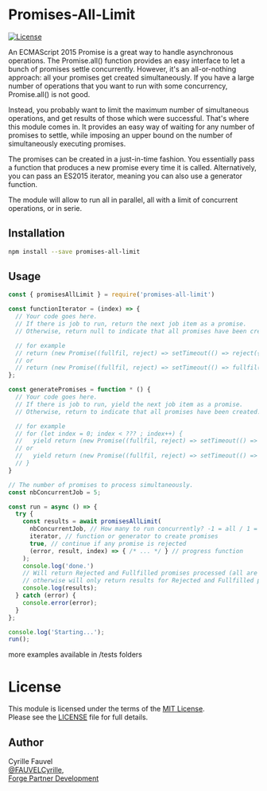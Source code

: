 # Promises-All-Limit

[![License](http://img.shields.io/:license-mit-blue.svg)](http://opensource.org/licenses/MIT)

An ECMAScript 2015 Promise is a great way to handle asynchronous operations. The Promise.all() function provides an easy interface to let a bunch of promises settle concurrently. However, it's an all-or-nothing approach: all your promises get created simultaneously. If you have a large number of operations that you want to run with some concurrency, Promise.all() is not good.

Instead, you probably want to limit the maximum number of simultaneous operations, and get results of those which were successful. That's where this module comes in. It provides an easy way of waiting for any number of promises to settle, while imposing an upper bound on the number of simultaneously executing promises.

The promises can be created in a just-in-time fashion. You essentially pass a function that produces a new promise every time it is called. Alternatively, you can pass an ES2015 iterator, meaning you can also use a generator function.

The module will allow to run all in parallel, all with a limit of concurrent operations, or in serie.

## Installation

```bash
npm install --save promises-all-limit
```

## Usage

```javascript
const { promisesAllLimit } = require('promises-all-limit')

const functionIterator = (index) => {
  // Your code goes here.
  // If there is job to run, return the next job item as a promise.
  // Otherwise, return null to indicate that all promises have been created.

  // for example
  // return (new Promise((fullfil, reject) => setTimeout(() => reject({ error: 'this is an error' }), delay)));
  // or
  // return (new Promise((fullfil, reject) => setTimeout(() => fullfil({ success: 'this is success' }), delay)));
};

const generatePromises = function * () {
  // Your code goes here.
  // If there is job to run, yield the next job item as a promise.
  // Otherwise, return to indicate that all promises have been created.

  // for example
  // for (let index = 0; index < ??? ; index++) {
  //   yield return (new Promise((fullfil, reject) => setTimeout(() => reject({ error: 'this is an error' }), delay)));
  // or
  //   yield return (new Promise((fullfil, reject) => setTimeout(() => fullfil({ success: 'this is success' }), delay)));
  // }
}

// The number of promises to process simultaneously.
const nbConcurrentJob = 5;

const run = async () => {
  try {
    const results = await promisesAllLimit(
      nbConcurrentJob, // How many to run concurrently? -1 = all / 1 = run in serie / 2..n = run in parallel with a limit
      iterator, // function or generator to create promises
      true, // continue if any promise is rejected
      (error, result, index) => { /* ... */ } // progress function
    );
    console.log('done.')
    // Will return Rejected and Fullfilled promises processed (all are processed if the 3rd parameter is true,
    // otherwise will only return results for Rejected and Fullfilled promises which were processed before the 1st Rejected promise).
    console.log(results);  
  } catch (error) {
    console.error(error);
  }
};

console.log('Starting...');
run();

```

more examples available in /tests folders

# License

This module is licensed under the terms of the [MIT License](http://opensource.org/licenses/MIT).  
Please see the [LICENSE](LICENSE) file for full details.

## Author

Cyrille Fauvel  
[@FAUVELCyrille](https://twitter.com/FAUVELCyrille),  
[Forge Partner Development](http://forge.autodesk.com)